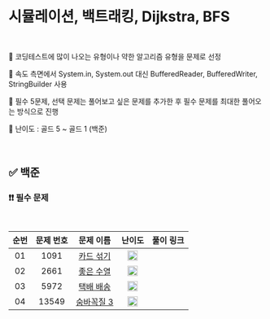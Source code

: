 # 시뮬레이션, 백트래킹, Dijkstra, BFS

<br/>

📌 코딩테스트에 많이 나오는 유형이나 약한 알고리즘 유형을 문제로 선정

📌 속도 측면에서 System.in, System.out 대신 BufferedReader, BufferedWriter, StringBuilder 사용

📌 필수 5문제, 선택 문제는 풀어보고 싶은 문제를 추가한 후 필수 문제를 최대한 풀어오는 방식으로 진행

📌 난이도 : 골드 5 ~ 골드 1 (백준)

<br/>

## ✅ 백준

### ❗❗ 필수 문제

<br/>

순번 | 문제 번호 | 문제 이름 | 난이도 | 풀이 링크
:---: | :---: | :---: | :---: | :---: 
01 | 1091 | [카드 섞기](https://www.acmicpc.net/problem/1091) | <img src="https://static.solved.ac/tier_small/12.svg" width=20px> | []()
02 | 2661 | [좋은 수열](https://www.acmicpc.net/problem/2661) | <img src="https://static.solved.ac/tier_small/12.svg" width=20px> | []()
03 | 5972 | [택배 배송](https://www.acmicpc.net/problem/5972) | <img src="https://static.solved.ac/tier_small/11.svg" width=20px> | []()
04 | 13549 | [숨바꼭질 3](https://www.acmicpc.net/problem/13549) | <img src="https://static.solved.ac/tier_small/11.svg" width=20px> | []()